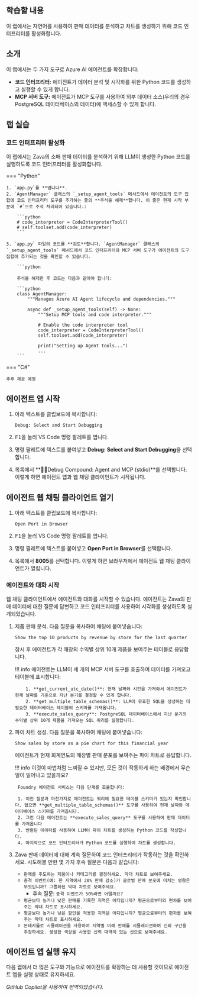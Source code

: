 ## 학습할 내용

이 랩에서는 자연어를 사용하여 판매 데이터를 분석하고 차트를 생성하기 위해 코드 인터프리터를 활성화합니다.

## 소개

이 랩에서는 두 가지 도구로 Azure AI 에이전트를 확장합니다:

- **코드 인터프리터:** 에이전트가 데이터 분석 및 시각화를 위한 Python 코드를 생성하고 실행할 수 있게 합니다.
- **MCP 서버 도구:** 에이전트가 MCP 도구를 사용하여 외부 데이터 소스(우리의 경우 PostgreSQL 데이터베이스의 데이터)에 액세스할 수 있게 합니다.

## 랩 실습

### 코드 인터프리터 활성화

이 랩에서는 Zava의 소매 판매 데이터를 분석하기 위해 LLM이 생성한 Python 코드를 실행하도록 코드 인터프리터를 활성화합니다.

=== "Python"

    1. `app.py`를 **엽니다**.
    2. `AgentManager` 클래스의 `_setup_agent_tools` 메서드에서 에이전트의 도구 집합에 코드 인터프리터 도구를 추가하는 줄의 **주석을 해제**합니다. 이 줄은 현재 시작 부분에 `#`으로 주석 처리되어 있습니다.:

        ```python
        # code_interpreter = CodeInterpreterTool()
        # self.toolset.add(code_interpreter)
        ```

    3. `app.py` 파일의 코드를 **검토**합니다. `AgentManager` 클래스의 `_setup_agent_tools` 메서드에서 코드 인터프리터와 MCP 서버 도구가 에이전트의 도구 집합에 추가되는 것을 확인할 수 있습니다.

        ```python

        주석을 해제한 후 코드는 다음과 같아야 합니다:

        ```python
        class AgentManager:
            """Manages Azure AI Agent lifecycle and dependencies."""

            async def _setup_agent_tools(self) -> None:
                """Setup MCP tools and code interpreter."""

                # Enable the code interpreter tool
                code_interpreter = CodeInterpreterTool()
                self.toolset.add(code_interpreter)

                print("Setting up Agent tools...")
                ...
        ```

=== "C#"

    추후 제공 예정

## 에이전트 앱 시작

1. 아래 텍스트를 클립보드에 복사합니다:

    ```text
    Debug: Select and Start Debugging
    ```

2. <kbd>F1</kbd>을 눌러 VS Code 명령 팔레트를 엽니다.
3. 명령 팔레트에 텍스트를 붙여넣고 **Debug: Select and Start Debugging**을 선택합니다.
4. 목록에서 **🔁🤖Debug Compound: Agent and MCP (stdio)**를 선택합니다. 이렇게 하면 에이전트 앱과 웹 채팅 클라이언트가 시작됩니다.

## 에이전트 웹 채팅 클라이언트 열기

1. 아래 텍스트를 클립보드에 복사합니다:

    ```text
    Open Port in Browser
    ```

2. <kbd>F1</kbd>을 눌러 VS Code 명령 팔레트를 엽니다.
3. 명령 팔레트에 텍스트를 붙여넣고 **Open Port in Browser**를 선택합니다.
4. 목록에서 **8005**를 선택합니다. 이렇게 하면 브라우저에서 에이전트 웹 채팅 클라이언트가 열립니다.

### 에이전트와 대화 시작

웹 채팅 클라이언트에서 에이전트와 대화를 시작할 수 있습니다. 에이전트는 Zava의 판매 데이터에 대한 질문에 답변하고 코드 인터프리터를 사용하여 시각화를 생성하도록 설계되었습니다.

1. 제품 판매 분석. 다음 질문을 복사하여 채팅에 붙여넣습니다:

    ```text
    Show the top 10 products by revenue by store for the last quarter
    ```

    잠시 후 에이전트가 각 매장의 수익별 상위 10개 제품을 보여주는 테이블로 응답합니다.

    !!! info
        에이전트는 LLM이 세 개의 MCP 서버 도구를 호출하여 데이터를 가져오고 테이블에 표시합니다:

           1. **get_current_utc_date()**: 현재 날짜와 시간을 가져와서 에이전트가 현재 날짜를 기준으로 지난 분기를 결정할 수 있게 합니다.
           2. **get_multiple_table_schemas()**: LLM이 유효한 SQL을 생성하는 데 필요한 데이터베이스 테이블의 스키마를 가져옵니다.
           3. **execute_sales_query**: PostgreSQL 데이터베이스에서 지난 분기의 수익별 상위 10개 제품을 가져오는 SQL 쿼리를 실행합니다.

2. 파이 차트 생성. 다음 질문을 복사하여 채팅에 붙여넣습니다:

    ```text
    Show sales by store as a pie chart for this financial year
    ```

    에이전트가 현재 회계연도의 매장별 판매 분포를 보여주는 파이 차트로 응답합니다.

    !!! info
        이것이 마법처럼 느껴질 수 있지만, 모든 것이 작동하게 하는 배경에서 무슨 일이 일어나고 있을까요?

        Foundry 에이전트 서비스는 다음 단계를 조율합니다:

        1. 이전 질문과 마찬가지로 에이전트는 쿼리에 필요한 테이블 스키마가 있는지 확인합니다. 없으면 **get_multiple_table_schemas()** 도구를 사용하여 현재 날짜와 데이터베이스 스키마를 가져옵니다.
        2. 그런 다음 에이전트는 **execute_sales_query** 도구를 사용하여 판매 데이터를 가져옵니다
        3. 반환된 데이터를 사용하여 LLM이 파이 차트를 생성하는 Python 코드를 작성합니다.
        4. 마지막으로 코드 인터프리터가 Python 코드를 실행하여 차트를 생성합니다.

3. Zava 판매 데이터에 대해 계속 질문하여 코드 인터프리터가 작동하는 것을 확인하세요. 시도해볼 만한 몇 가지 후속 질문은 다음과 같습니다:

    - ```판매를 주도하는 제품이나 카테고리를 결정하세요. 막대 차트로 보여주세요.```
    - ```충격 이벤트(예: 한 지역에서 20% 판매 감소)가 글로벌 판매 분포에 미치는 영향은 무엇입니까? 그룹화된 막대 차트로 보여주세요.```
        - 후속 질문: ```충격 이벤트가 50%라면 어떨까요?```
    - ```평균보다 높거나 낮은 판매를 기록한 지역은 어디입니까? 평균으로부터의 편차를 보여주는 막대 차트로 표시하세요.```
    - ```평균보다 높거나 낮은 할인을 적용한 지역은 어디입니까? 평균으로부터의 편차를 보여주는 막대 차트로 표시하세요.```
    - ```몬테카를로 시뮬레이션을 사용하여 지역별 미래 판매를 시뮬레이션하여 신뢰 구간을 추정하세요. 생생한 색상을 사용한 신뢰 대역이 있는 선으로 보여주세요.```

<!-- ## 에이전트 앱 중지

1. VS Code 편집기로 다시 전환합니다.
1. <kbd>Shift + F5</kbd>를 눌러 에이전트 앱을 중지합니다. -->

## 에이전트 앱 실행 유지

다음 랩에서 더 많은 도구와 기능으로 에이전트를 확장하는 데 사용할 것이므로 에이전트 앱을 실행 상태로 유지하세요.

*GitHub Copilot을 사용하여 번역되었습니다.*
